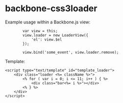 backbone-css3loader
========================

Example usage within a Backbone.js view:

			var view = this;
			view.loader = new LoaderView({
				'el': view.$el
			});

			view.bind('some_event', view.loader.remove);

Template:

    <script type="text/template" id="template_loader">
        <div class="loader <%= className %>">
            <% for ( var i = 0; i <= 11; i++ ) { %>
                <div class="bar<%= i %>"></div>
            <% } %>
        </div>
    </script>